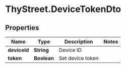 # ThyStreet.DeviceTokenDto

## Properties

Name | Type | Description | Notes
------------ | ------------- | ------------- | -------------
**deviceId** | **String** | Device ID | 
**token** | **Boolean** | Set device token  | 


